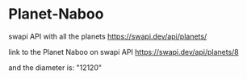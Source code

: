 # Planet-Naboo

swapi API with all the planets
https://swapi.dev/api/planets/


link to the Planet Naboo on swapi API
https://swapi.dev/api/planets/8

and the diameter is: "12120"
